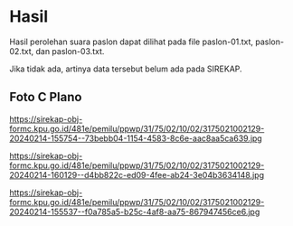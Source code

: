 # Hasil

Hasil perolehan suara paslon dapat dilihat pada file paslon-01.txt, paslon-02.txt, dan paslon-03.txt.

Jika tidak ada, artinya data tersebut belum ada pada SIREKAP.

## Foto C Plano

https://sirekap-obj-formc.kpu.go.id/481e/pemilu/ppwp/31/75/02/10/02/3175021002129-20240214-155754--73bebb04-1154-4583-8c6e-aac8aa5ca639.jpg

https://sirekap-obj-formc.kpu.go.id/481e/pemilu/ppwp/31/75/02/10/02/3175021002129-20240214-160129--d4bb822c-ed09-4fee-ab24-3e04b3634148.jpg

https://sirekap-obj-formc.kpu.go.id/481e/pemilu/ppwp/31/75/02/10/02/3175021002129-20240214-155537--f0a785a5-b25c-4af8-aa75-867947456ce6.jpg
